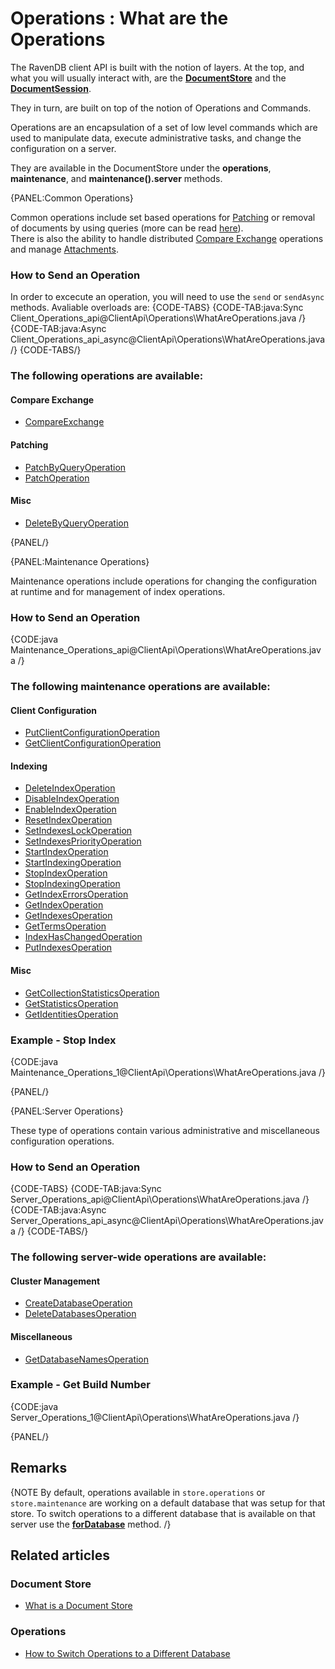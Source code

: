 # Operations : What are the Operations

The RavenDB client API is built with the notion of layers. At the top, and what you will usually interact with, are the **[DocumentStore](../../client-api/what-is-a-document-store)** and the **[DocumentSession](../../client-api/session/what-is-a-session-and-how-does-it-work)**.

They in turn, are built on top of the notion of Operations and Commands.

Operations are an encapsulation of a set of low level commands which are used to manipulate data, execute administrative tasks, and change the configuration on a server.  

They are available in the DocumentStore under the **operations**, **maintenance**, and **maintenance().server** methods.

{PANEL:Common Operations}

Common operations include set based operations for [Patching](../../client-api/operations/patching/set-based) or removal of documents by using queries (more can be read [here](../../client-api/operations/delete-by-query)).  
There is also the ability to handle distributed [Compare Exchange](../../client-api/operations/compare-exchange/overview) operations and manage [Attachments](../../client-api/operations/attachments/get-attachment).

### How to Send an Operation

In order to excecute an operation, you will need to use the `send` or `sendAsync` methods. Avaliable overloads are:
{CODE-TABS}
{CODE-TAB:java:Sync Client_Operations_api@ClientApi\Operations\WhatAreOperations.java /}
{CODE-TAB:java:Async Client_Operations_api_async@ClientApi\Operations\WhatAreOperations.java /}
{CODE-TABS/}

### The following operations are available:

#### Compare Exchange

* [CompareExchange](../../client-api/operations/compare-exchange/overview)   

<!-- TODO
#### Attachments

* [GetAttachmentOperation](../../client-api/operations/attachments/get-attachment)
* [PutAttachmentOperation](../../client-api/operations/attachments/put-attachment)
* [DeleteAttachmentOperation](../../client-api/operations/attachments/delete-attachment)

-->

#### Patching

* [PatchByQueryOperation](../../client-api/operations/patching/set-based)   
* [PatchOperation](../../client-api/operations/patching/single-document)   

#### Misc

* [DeleteByQueryOperation](../../client-api/operations/delete-by-query)   

<!--TODO
### Example - Get Attachment

{CODE-TABS}
{CODE-TAB:csharp:Sync Client_Operations_1@ClientApi\Operations\WhatAreOperations.cs /}
{CODE-TAB:csharp:Async Client_Operations_1_async@ClientApi\Operations\WhatAreOperations.cs /}
{CODE-TABS/}

-->

{PANEL/}

{PANEL:Maintenance Operations}

Maintenance operations include operations for changing the configuration at runtime and for management of index operations.

### How to Send an Operation

{CODE:java Maintenance_Operations_api@ClientApi\Operations\WhatAreOperations.java /}

### The following maintenance operations are available:

#### Client Configuration

* [PutClientConfigurationOperation](../../client-api/operations/maintenance/configuration/put-client-configuration)   
* [GetClientConfigurationOperation](../../client-api/operations/maintenance/configuration/get-client-configuration)   

#### Indexing

* [DeleteIndexOperation](../../client-api/operations/maintenance/indexes/delete-index)   
* [DisableIndexOperation](../../client-api/operations/maintenance/indexes/disable-index)   
* [EnableIndexOperation](../../client-api/operations/maintenance/indexes/enable-index)   
* [ResetIndexOperation](../../client-api/operations/maintenance/indexes/reset-index)   
* [SetIndexesLockOperation](../../client-api/operations/maintenance/indexes/set-index-lock)   
* [SetIndexesPriorityOperation](../../client-api/operations/maintenance/indexes/set-index-priority)  
* [StartIndexOperation](../../client-api/operations/maintenance/indexes/start-index)   
* [StartIndexingOperation](../../client-api/operations/maintenance/indexes/start-indexing)   
* [StopIndexOperation](../../client-api/operations/maintenance/indexes/stop-index)   
* [StopIndexingOperation](../../client-api/operations/maintenance/indexes/stop-indexing)   
* [GetIndexErrorsOperation](../../client-api/operations/maintenance/indexes/get-index-errors)   
* [GetIndexOperation](../../client-api/operations/maintenance/indexes/get-index)   
* [GetIndexesOperation](../../client-api/operations/maintenance/indexes/get-indexes)   
* [GetTermsOperation](../../client-api/operations/maintenance/indexes/get-terms)   
* [IndexHasChangedOperation](../../client-api/operations/maintenance/indexes/index-has-changed)   
* [PutIndexesOperation](../../client-api/operations/maintenance/indexes/put-indexes)   

#### Misc

* [GetCollectionStatisticsOperation](../../client-api/operations/maintenance/get-collection-statistics)   
* [GetStatisticsOperation](../../client-api/operations/maintenance/get-statistics)     
* [GetIdentitiesOperation](../../client-api/operations/maintenance/identities/get-identities)   

### Example - Stop Index

{CODE:java Maintenance_Operations_1@ClientApi\Operations\WhatAreOperations.java /}

{PANEL/}

{PANEL:Server Operations}

These type of operations contain various administrative and miscellaneous configuration operations.

### How to Send an Operation

{CODE-TABS}
{CODE-TAB:java:Sync Server_Operations_api@ClientApi\Operations\WhatAreOperations.java /}
{CODE-TAB:java:Async Server_Operations_api_async@ClientApi\Operations\WhatAreOperations.java /}
{CODE-TABS/}

### The following server-wide operations are available:


#### Cluster Management

* [CreateDatabaseOperation](../../client-api/operations/server-wide/create-database)   
* [DeleteDatabasesOperation](../../client-api/operations/server-wide/delete-database)   

#### Miscellaneous

* [GetDatabaseNamesOperation](../../client-api/operations/server-wide/get-database-names)   

### Example - Get Build Number

{CODE:java Server_Operations_1@ClientApi\Operations\WhatAreOperations.java /}

{PANEL/}

## Remarks

{NOTE By default, operations available in `store.operations` or `store.maintenance` are working on a default database that was setup for that store. To switch operations to a different database that is available on that server use the **[forDatabase](../../client-api/operations/how-to/switch-operations-to-a-different-database)** method. /}

## Related articles

### Document Store

- [What is a Document Store](../../client-api/what-is-a-document-store)

### Operations

- [How to Switch Operations to a Different Database](../../client-api/operations/how-to/switch-operations-to-a-different-database)
